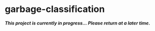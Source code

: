 # garbage-classification

**_This project is currently in progress... Please return at a later time._**